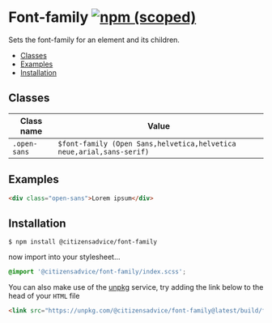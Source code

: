 # Font-family [![npm (scoped)](https://img.shields.io/npm/v/@citizensadvice/font-family.svg)](https://www.npmjs.com/package/@citizensadvice/font-family)

Sets the font-family for an element and its children.

- [Classes](#classes)
- [Examples](#examples)
- [Installation](#installation)

## Classes

| Class name   | Value                                                                |
| ------------ | -------------------------------------------------------------------- |
| `.open-sans` | `$font-family (Open Sans,helvetica,helvetica neue,arial,sans-serif)` |

## Examples

```html
<div class="open-sans">Lorem ipsum</div>
```

## Installation

```shell
$ npm install @citizensadvice/font-family
```

now import into your stylesheet...

```scss
@import '@citizensadvice/font-family/index.scss';
```

You can also make use of the [unpkg](https://unpkg.com) service, try adding the link below to the head of your `HTML` file

```html
<link src="https://unpkg.com/@citizensadvice/font-family@latest/build/font-family.css" />
```
